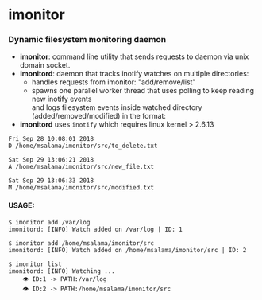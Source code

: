 # imonitor
### Dynamic filesystem monitoring daemon

- **imonitor**: command line utility that sends requests to daemon via unix domain socket.
- **imonitord**: daemon that tracks inotify watches on multiple directories:
	- handles requests from imonitor: "add/remove/list"
	- spawns one parallel worker thread that uses polling to keep reading new inotify events\
and logs filesystem events inside watched directory (added/removed/modified) in the format:
- **imonitord** uses ``inotify`` which requires linux kernel > 2.6.13

```
Fri Sep 28 10:08:01 2018
D /home/msalama/imonitor/src/to_delete.txt

Sat Sep 29 13:06:21 2018
A /home/msalama/imonitor/src/new_file.txt

Sat Sep 29 13:06:33 2018
M /home/msalama/imonitor/src/modified.txt

```

#### USAGE:

```
$ imonitor add /var/log
imonitord: [INFO] Watch added on /var/log | ID: 1

$ imonitor add /home/msalama/imonitor/src
imonitord: [INFO] Watch added on /home/msalama/imonitor/src | ID: 2

$ imonitor list
imonitord: [INFO] Watching ...
    👁️ ID:1 -> PATH:/var/log
    👁️ ID:2 -> PATH:/home/msalama/imonitor/src
```
